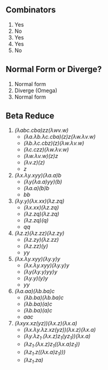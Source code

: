 ## Combinators

1. Yes
2. No
3. Yes
4. Yes
5. No

## Normal Form or Diverge?

1. Normal form
2. Diverge (Omega)
3. Normal form

## Beta Reduce

1. _(λabc.cba)zz(λwv.w)_
   - _(λa.λb.λc.cba)(z)z(λw.λv.w)_
   - _(λb.λc.cbz)(z)(λw.λv.w)_
   - _(λc.czz)(λw.λv.w)_
   - _(λw.λv.w)(z)z_
   - _(λv.z)(z)_
   - _z_
2. _(λx.λy.xyy)(λa.a)b_
   - _(λy(λa.a)yy)(b)_
   - _(λa.a)(b)b_
   - _bb_
3. _(λy.y)(λx.xx)(λz.zq)_
   - _(λx.xx)(λz.zq)_
   - _(λz.zq)(λz.zq)_
   - _(λz.zq)(q)_
   - _qq_
4. _(λz.z)(λz.zz)(λz.zy)_
   - _(λz.zy)(λz.zz)_
   - _(λz.zz)(y)_
   - _yy_
5. _(λx.λy.xyy)(λy.y)y_
   - _(λx.λy.xyy)(λy.y)y_
   - _(λy(λy.y)yy)y_
   - _(λy.y)(y)y_
   - _yy_
6. _(λa.aa)(λb.ba)c_
   - _(λb.ba)(λb.ba)c_
   - _(λb.ba)(a)c_
   - _(λb.ba)(a)c_
   - _aac_
7. _(λxyx.xz(yz))(λx.z)(λx.a)_
   - _(λx.λy.λz.xz(yz))(λx.z)(λx.a)_
   - _(λy.λz<sub>1</sub>.(λx.z)z<sub>1</sub>(yz<sub>1</sub>))(λx.a)_
   - _(λz<sub>1</sub>.(λx.z)z<sub>1</sub>((λx.a)z<sub>1</sub>))_
   - _(λz<sub>1</sub>.z((λx.a)z<sub>1</sub>)))_
   - _(λz<sub>1</sub>.za)_
